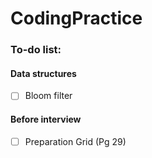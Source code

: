 # CodingPractice

### To-do list:

#### Data structures
- [ ] Bloom filter

#### Before interview
- [ ] Preparation Grid (Pg 29)
